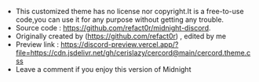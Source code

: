 - This customized theme has no license nor copyright.It is a free-to-use code,you can use it for any purpose without getting any trouble.
- Source code : https://github.com/refact0r/midnight-discord.
- Originally created by (https://github.com/refact0r) , edited by me 
- Preview link : https://discord-preview.vercel.app/?file=https://cdn.jsdelivr.net/gh/cerislazy/cercord@main/cercord.theme.css
- Leave a comment if you enjoy this version of Midnight 
